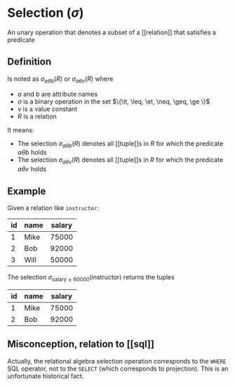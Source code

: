# Selection ($\sigma$)
An unary operation that denotes a subset of a [[relation]] that satisfies a predicate

## Definition
Is noted as $\sigma_{a \theta b}(R)$ or $\sigma_{a \theta v}(R)$ where

* $a$ and $b$ are attribute names
* $\sigma$ is a binary operation in the set $\{\lt, \leq, \et, \neq, \geq, \ge \}$
* $v$ is a value constant
* $R$ is a relation

It means:
* The selection $\sigma_{a \theta b}(R)$ denotes all [[tuple]]s in $R$ for which the predicate $a \theta b$ holds
* The selection $\sigma_{a \theta v}(R)$ denotes all [[tuple]]s in $R$ for which the predicate $a \theta v$ holds

## Example
Given a relation like `instructor`:

|id|name|salary|
|--|----|------|
|1 |Mike|75000 |
|2 |Bob |92000 |
|3 |Will|50000 |

The selection $\sigma_{\text{salary} \geq 60000}(\text{instructor})$ returns the tuples

|id|name|salary|
|--|----|------|
|1 |Mike|75000 |
|2 |Bob |92000 |

## Misconception, relation to [[sql]]
Actually, the relational algebra selection operation corresponds to the `WHERE` SQL operator, not to the `SELECT` (which corresponds to projection). This is an unfortunate historical fact.
